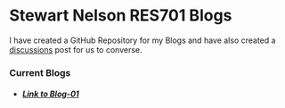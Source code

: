 # Stewart Nelson RES701 Blogs

I have created a GitHub Repository for my Blogs and have also created a [discussions](https://github.com/StewartNZ/RES701-Blogs/discussions/1) post for us to converse.

### Current Blogs
- ##### [Link to Blog-01](https://stewartnz.github.io/RES701-Blogs/Blogs/Blog-01)